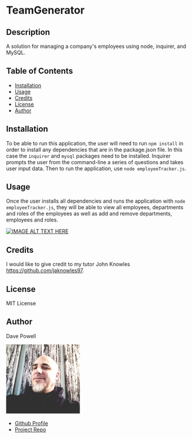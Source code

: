 

  # TeamGenerator

  ## Description
  A solution for managing a company's employees using node, inquirer, and MySQL.

  ## Table of Contents

  * [Installation](#installation)
  * [Usage](#usage)
  * [Credits](#credits)
  * [License](#license)
  * [Author](#author)

  ## Installation
  To be able to run this application, the user will need to run `npm install` in order to install any dependencies that are in the package.json file. In this case the `inquirer` and `mysql` packages need to be installed. Inquirer prompts the user from the command-line a series of questions and takes user input data. Then to run the application, use `node employeeTracker.js`.

  ## Usage
  Once the user installs all dependencies and runs the application with `node employeeTracker.js`, they will be able to view all employees, departments and roles of the employees as well as add and remove departments, employees and roles.

  [![IMAGE ALT TEXT HERE](http://img.youtube.com/vi/FTs2M3k8Kpo/0.jpg)](http://www.youtube.com/watch?v=FTs2M3k8Kpo)

  ## Credits
  I would like to give credit to my tutor John Knowles https://github.com/jaknowles97.

  ## License
  MIT License

  ## Author

  Dave Powell

  ![Dave Powell](./images/dPowell.png "Dave Powell")

  * [Github Profile](https://github.com/evadllewop)
  * [Project Repo](https://github.com/evadllewop/TeamGenerator)


